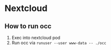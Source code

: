 # Nextcloud

## How to run occ

1. Exec into nextcloud pod
2. Run occ via `runuser --user www-data -- ./occ`
